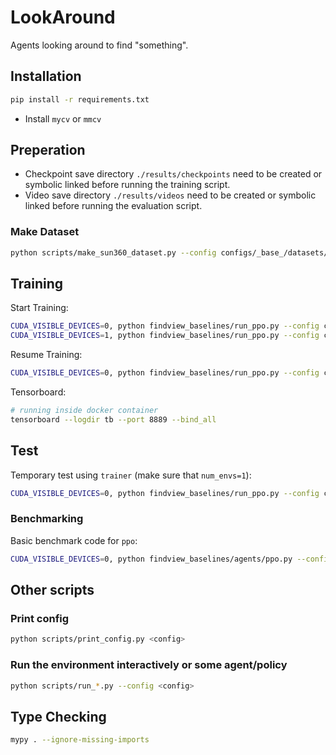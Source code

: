 # LookAround

Agents looking around to find "something".

## Installation

```Bash
pip install -r requirements.txt
```

- Install `mycv` or `mmcv`

## Preperation

- Checkpoint save directory `./results/checkpoints` need to be created or symbolic linked before running the training script.
- Video save directory `./results/videos` need to be created or symbolic linked before running the evaluation script.


### Make Dataset

```Bash
python scripts/make_sun360_dataset.py --config configs/_base_/datasets/sun360_alpha_indoor.py
```

## Training

Start Training:

```Bash
CUDA_VISIBLE_DEVICES=0, python findview_baselines/run_ppo.py --config configs/run_3.py --mode train
CUDA_VISIBLE_DEVICES=1, python findview_baselines/run_ppo.py --config configs/run_4.py --mode train
```

Resume Training:

```Bash
CUDA_VISIBLE_DEVICES=0, python findview_baselines/run_ppo.py --config configs/run_3.py --mode train --options train.resume=True
```

Tensorboard:

```Bash
# running inside docker container
tensorboard --logdir tb --port 8889 --bind_all
```

## Test

Temporary test using `trainer` (make sure that `num_envs=1`):

```Bash
CUDA_VISIBLE_DEVICES=0, python findview_baselines/run_ppo.py --config configs/run_3.py --mode test --options num_envs=1
```

### Benchmarking

Basic benchmark code for `ppo`:

```Bash
CUDA_VISIBLE_DEVICES=0, python findview_baselines/agents/ppo.py --config configs/test_4.py --ckpt-fn ckpt.25.pth
```


## Other scripts

### Print config

```Bash
python scripts/print_config.py <config>
```

### Run the environment interactively or some agent/policy

```Bash
python scripts/run_*.py --config <config>
```

## Type Checking

```Bash
mypy . --ignore-missing-imports
```
